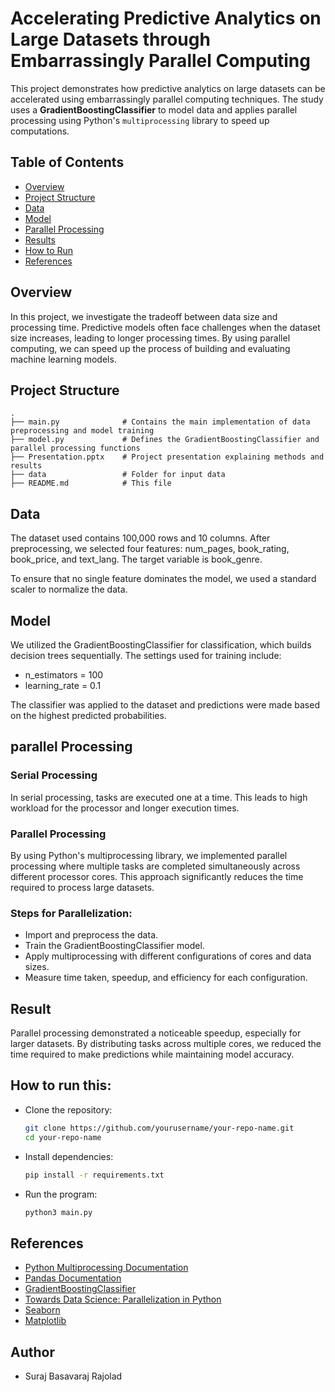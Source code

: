 # Accelerating Predictive Analytics on Large Datasets through Embarrassingly Parallel Computing

This project demonstrates how predictive analytics on large datasets can be accelerated using embarrassingly parallel computing techniques. The study uses a **GradientBoostingClassifier** to model data and applies parallel processing using Python's `multiprocessing` library to speed up computations.

## Table of Contents
- [Overview](#overview)
- [Project Structure](#project-structure)
- [Data](#data)
- [Model](#model)
- [Parallel Processing](#parallel-processing)
- [Results](#results)
- [How to Run](#how-to-run)
- [References](#references)

## Overview
In this project, we investigate the tradeoff between data size and processing time. Predictive models often face challenges when the dataset size increases, leading to longer processing times. By using parallel computing, we can speed up the process of building and evaluating machine learning models.

## Project Structure
```plaintext
.
├── main.py              # Contains the main implementation of data preprocessing and model training
├── model.py             # Defines the GradientBoostingClassifier and parallel processing functions
├── Presentation.pptx    # Project presentation explaining methods and results
├── data                 # Folder for input data
├── README.md            # This file
```
## Data 

The dataset used contains 100,000 rows and 10 columns. After preprocessing, we selected four features: num_pages, book_rating, book_price, and text_lang. The target variable is book_genre.

To ensure that no single feature dominates the model, we used a standard scaler to normalize the data.

## Model
We utilized the GradientBoostingClassifier for classification, which builds decision trees sequentially. The settings used for training include:
  - n_estimators = 100
  - learning_rate = 0.1
    
The classifier was applied to the dataset and predictions were made based on the highest predicted probabilities.

## parallel Processing

### Serial Processing

In serial processing, tasks are executed one at a time. This leads to high workload for the processor and longer execution times.

### Parallel Processing

By using Python's multiprocessing library, we implemented parallel processing where multiple tasks are completed simultaneously across different processor cores. This approach significantly reduces the time required to process large datasets.

### Steps for Parallelization:
  - Import and preprocess the data.
  - Train the GradientBoostingClassifier model.
  - Apply multiprocessing with different configurations of cores and data sizes.
  - Measure time taken, speedup, and efficiency for each configuration.

## Result
Parallel processing demonstrated a noticeable speedup, especially for larger datasets. By distributing tasks across multiple cores, we reduced the time required to make predictions while maintaining model accuracy.

## How to run this:
- Clone the repository:
  ```bash
  git clone https://github.com/yourusername/your-repo-name.git
  cd your-repo-name
  ```
- Install dependencies:
  ```bash
  pip install -r requirements.txt
   ```
- Run the program:
  ```bash
  python3 main.py
  ```

## References
- [Python Multiprocessing Documentation](https://docs.python.org/3/library/multiprocessing.html)
- [Pandas Documentation](https://pandas.pydata.org/)
- [GradientBoostingClassifier](https://scikit-learn.org/stable/modules/generated/sklearn.ensemble.GradientBoostingClassifier.html)
- [Towards Data Science: Parallelization in Python](https://towardsdatascience.com/parallelization-w-multiprocessing-in-python-bd2fc234f516)
- [Seaborn](https://seaborn.pydata.org/)
- [Matplotlib](https://matplotlib.org/)

## Author
- Suraj Basavaraj Rajolad



  
